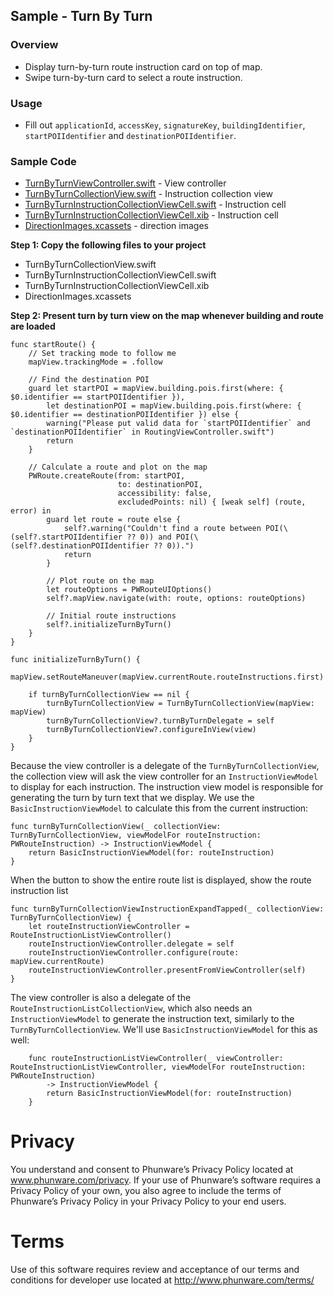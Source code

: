 ## Sample - Turn By Turn 

### Overview
- Display turn-by-turn route instruction card on top of map.
- Swipe turn-by-turn card to select a route instruction.

### Usage

- Fill out `applicationId`, `accessKey`, `signatureKey`, `buildingIdentifier`, `startPOIIdentifier` and `destinationPOIIdentifier`.

### Sample Code 
- [TurnByTurnViewController.swift](./MapScenarios/Scenarios/TurnByTurnViewController.swift) - View controller
- [TurnByTurnCollectionView.swift](./MapScenarios/Shared/TurnByTurnCollectionView/TurnByTurnCollectionView.swift) - Instruction collection view
- [TurnByTurnInstructionCollectionViewCell.swift](./MapScenarios/Shared/TurnByTurnCollectionView/Cells/TurnByTurnInstructionCollectionViewCell.swift) - Instruction cell
- [TurnByTurnInstructionCollectionViewCell.xib](./MapScenarios/Shared/TurnByTurnCollectionView/Cells/TurnByTurnInstructionCollectionViewCell.xib) - Instruction cell
- [DirectionImages.xcassets](./MapScenarios/Shared/TurnByTurnCollectionView/Icons/DirectionImages.xcassets) - direction images

**Step 1: Copy the following files to your project**

- TurnByTurnCollectionView.swift
- TurnByTurnInstructionCollectionViewCell.swift 
- TurnByTurnInstructionCollectionViewCell.xib 
- DirectionImages.xcassets 

**Step 2: Present turn by turn view on the map whenever building and route are loaded**

```
func startRoute() {
    // Set tracking mode to follow me
    mapView.trackingMode = .follow
    
    // Find the destination POI
    guard let startPOI = mapView.building.pois.first(where: { $0.identifier == startPOIIdentifier }),
        let destinationPOI = mapView.building.pois.first(where: { $0.identifier == destinationPOIIdentifier }) else {
        warning("Please put valid data for `startPOIIdentifier` and `destinationPOIIdentifier` in RoutingViewController.swift")
        return
    }
    
    // Calculate a route and plot on the map
    PWRoute.createRoute(from: startPOI,
                        to: destinationPOI,
                        accessibility: false,
                        excludedPoints: nil) { [weak self] (route, error) in
        guard let route = route else {
            self?.warning("Couldn't find a route between POI(\(self?.startPOIIdentifier ?? 0)) and POI(\(self?.destinationPOIIdentifier ?? 0)).")
            return
        }
        
        // Plot route on the map
        let routeOptions = PWRouteUIOptions()
        self?.mapView.navigate(with: route, options: routeOptions)
        
        // Initial route instructions
        self?.initializeTurnByTurn()
    }
}

func initializeTurnByTurn() {
    mapView.setRouteManeuver(mapView.currentRoute.routeInstructions.first)
    
    if turnByTurnCollectionView == nil {
        turnByTurnCollectionView = TurnByTurnCollectionView(mapView: mapView)
        turnByTurnCollectionView?.turnByTurnDelegate = self
        turnByTurnCollectionView?.configureInView(view)
    }
}
```

Because the view controller is a delegate of the `TurnByTurnCollectionView`, the collection view will ask the view controller for an `InstructionViewModel` to display for each instruction. The instruction view model is responsible for generating the turn by turn text that we display. We use the `BasicInstructionViewModel` to calculate this from the current instruction:
```
func turnByTurnCollectionView(_ collectionView: TurnByTurnCollectionView, viewModelFor routeInstruction: PWRouteInstruction) -> InstructionViewModel {
    return BasicInstructionViewModel(for: routeInstruction)
}
```

When the button to show the entire route list is displayed, show the route instruction list
```
func turnByTurnCollectionViewInstructionExpandTapped(_ collectionView: TurnByTurnCollectionView) {
    let routeInstructionViewController = RouteInstructionListViewController()
    routeInstructionViewController.delegate = self
    routeInstructionViewController.configure(route: mapView.currentRoute)
    routeInstructionViewController.presentFromViewController(self)
}
```

The view controller is also a delegate of the `RouteInstructionListCollectionView`, which also needs an `InstructionViewModel` to generate the instruction text, similarly to the `TurnByTurnCollectionView`. We'll use `BasicInstructionViewModel` for this as well:
```
    func routeInstructionListViewController(_ viewController: RouteInstructionListViewController, viewModelFor routeInstruction: PWRouteInstruction)
        -> InstructionViewModel {
        return BasicInstructionViewModel(for: routeInstruction)
    }
```

# Privacy
You understand and consent to Phunware’s Privacy Policy located at www.phunware.com/privacy. If your use of Phunware’s software requires a Privacy Policy of your own, you also agree to include the terms of Phunware’s Privacy Policy in your Privacy Policy to your end users.

# Terms
Use of this software requires review and acceptance of our terms and conditions for developer use located at http://www.phunware.com/terms/
